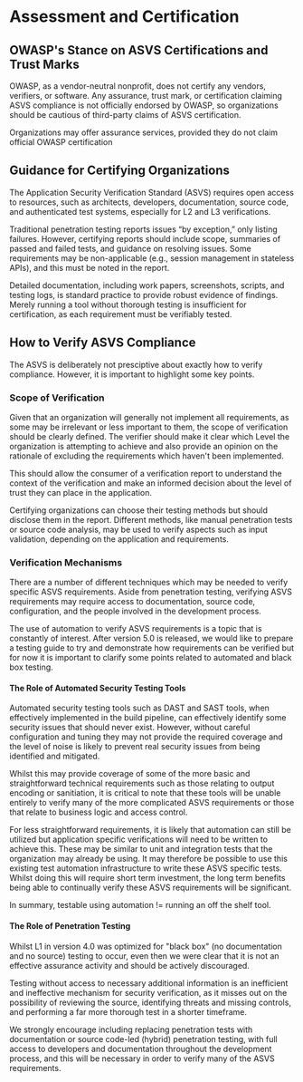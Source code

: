# Assessment and Certification

## OWASP's Stance on ASVS Certifications and Trust Marks

OWASP, as a vendor-neutral nonprofit, does not certify any vendors, verifiers, or software. Any assurance, trust mark, or certification claiming ASVS compliance is not officially endorsed by OWASP, so organizations should be cautious of third-party claims of ASVS certification.

Organizations may offer assurance services, provided they do not claim official OWASP certification

## Guidance for Certifying Organizations

The Application Security Verification Standard (ASVS) requires open access to resources, such as architects, developers, documentation, source code, and authenticated test systems, especially for L2 and L3 verifications.

Traditional penetration testing reports issues “by exception,” only listing failures. However, certifying reports should include scope, summaries of passed and failed tests, and guidance on resolving issues. Some requirements may be non-applicable (e.g., session management in stateless APIs), and this must be noted in the report.

Detailed documentation, including work papers, screenshots, scripts, and testing logs, is standard practice to provide robust evidence of findings. Merely running a tool without thorough testing is insufficient for certification, as each requirement must be verifiably tested.

## How to Verify ASVS Compliance

The ASVS is deliberately not presciptive about exactly how to verify compliance. However, it is important to highlight some key points.

### Scope of Verification

Given that an organization will generally not implement all requirements, as some may be irrelevant or less important to them, the scope of verification should be clearly defined. The verifier should make it clear which Level the organization is attempting to achieve and also provide an opinion on the rationale of excluding the requirements which haven't been implemented.

This should allow the consumer of a verification report to understand the context of the verification and make an informed decision about the level of trust they can place in the application.

Certifying organizations can choose their testing methods but should disclose them in the report. Different methods, like manual penetration tests or source code analysis, may be used to verify aspects such as input validation, depending on the application and requirements.

### Verification Mechanisms

There are a number of different techniques which may be needed to verify specific ASVS requirements. Aside from penetration testing, verifying ASVS requirements may require access to documentation, source code, configuration, and the people involved in the development process.

The use of automation to verify ASVS requirements is a topic that is constantly of interest. After version 5.0 is released, we would like to prepare a testing guide to try and demonstrate how requirements can be verified but for now it is important to clarify some points related to automated and black box testing.

#### The Role of Automated Security Testing Tools

Automated security testing tools such as DAST and SAST tools, when effectively implemented in the build pipeline, can effectively identify some security issues that should never exist. However, without careful configuration and tuning they may not provide the required coverage and the level of noise is likely to prevent real security issues from being identified and mitigated.

Whilst this may provide coverage of some of the more basic and straightforward technical requirements such as those relating to output encoding or sanitiation, it is critical to note that these tools will be unable entirely to verify many of the more complicated ASVS requirements or those that relate to business logic and access control.

For less straightforward requirements, it is likely that automation can still be utilized but application specific verifications will need to be written to achieve this. These may be similar to unit and integration tests that the organization may already be using. It may therefore be possible to use this existing test automation infrastructure to write these ASVS specific tests. Whilst doing this will require short term investment, the long term benefits being able to continually verify these ASVS requirements will be significant.

In summary, testable using automation != running an off the shelf tool.

#### The Role of Penetration Testing

Whilst L1 in version 4.0 was optimized for "black box" (no documentation and no source) testing to occur, even then we were clear that it is not an effective assurance activity and should be actively discouraged.

Testing without access to necessary additional information is an inefficient and ineffective mechanism for security verification, as it misses out on the possibility of reviewing the source, identifying threats and missing controls, and performing a far more thorough test in a shorter timeframe.

We strongly encourage including replacing penetration tests with documentation or source code-led (hybrid) penetration testing, with full access to developers and documentation throughout the development process, and this will be necessary in order to verify many of the ASVS requirements.
